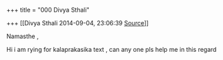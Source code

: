+++
title = "000 Divya Sthali"

+++
[[Divya Sthali	2014-09-04, 23:06:39 [Source](https://groups.google.com/g/samskrita/c/kl1Nih8RLkI)]]



Namasthe ,

  

Hi i am rying for kalaprakasika text , can any one pls help me in this regard

